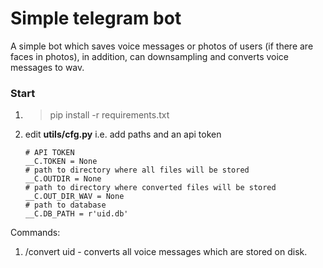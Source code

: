 # Simple telegram bot

A simple bot which saves voice messages or photos of users (if there are faces in photos), in addition, can downsampling and converts voice messages to wav.

### Start
1. > pip install -r requirements.txt 
2. edit **utils/cfg.py** i.e. add paths and an api token

    ```
    # API TOKEN
    __C.TOKEN = None
    # path to directory where all files will be stored
    __C.OUTDIR = None
    # path to directory where converted files will be stored
    __C.OUT_DIR_WAV = None
    # path to database
    __C.DB_PATH = r'uid.db'
    ```
    
Commands:
1. /convert uid - converts all voice messages which are stored on disk.

